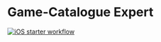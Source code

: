 # Game-Catalogue Expert
[![iOS starter workflow](https://github.com/zaen-njxzu/Game-Catalogue/workflows/iOS%20starter%20workflow/badge.svg)](https://github.com/zaen-njxzu/Game-Catalogue/actions)
